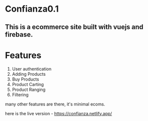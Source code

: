 # Confianza0.1

## This is a ecommerce site built with vuejs and firebase.

# Features

1. User authentication
2. Adding Products
3. Buy Products
4. Product Carting
5. Product Ranging
6. Filtering

many other features are there, it's minimal ecoms.

here is the live version - https://confianza.netlify.app/
